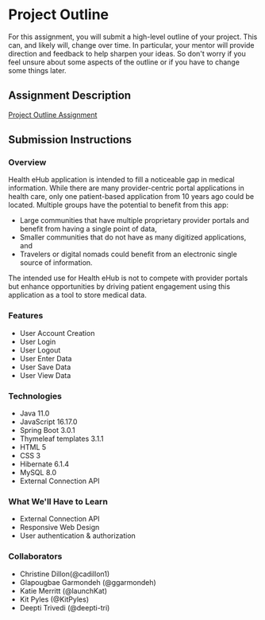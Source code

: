 # Project Outline
For this assignment, you will submit a high-level outline of your project. This can, and likely will, change over time. In particular, your mentor will provide direction and feedback to help sharpen your ideas. So don't worry if you feel unsure about some aspects of the outline or if you have to change some things later.

## Assignment Description
[Project Outline Assignment](https://education.launchcode.org/liftoff/modules/assignments/project-outline)

## Submission Instructions

### Overview
Health eHub application is intended to fill a noticeable gap in medical information.  While there are many provider-centric portal applications in health care, only one patient-based application from 10 years ago could be located. Multiple groups have the potential to benefit from this app:
* Large communities that have multiple proprietary provider portals and benefit from having a single point of data,
* Smaller communities that do not have as many digitized applications, and
* Travelers or digital nomads could benefit from an electronic single source of information.

The intended use for Health eHub is not to compete with provider portals but enhance opportunities by driving patient engagement using this application as a tool to store medical data.

### Features
* User Account Creation
* User Login
* User Logout
* User Enter Data
* User Save Data
* User View Data

### Technologies
* Java 11.0
* JavaScript 16.17.0
* Spring Boot 3.0.1
* Thymeleaf templates 3.1.1
* HTML 5
* CSS 3
* Hibernate 6.1.4
* MySQL 8.0
* External Connection API

### What We'll Have to Learn
* External Connection API
* Responsive Web Design
* User authentication & authorization

### Collaborators
* Christine Dillon(@cadillon1)
* Glapougbae Garmondeh (@ggarmondeh)
* Katie Merritt (@launchKat)
* Kit Pyles (@KitPyles)
* Deepti Trivedi (@deepti-tri)